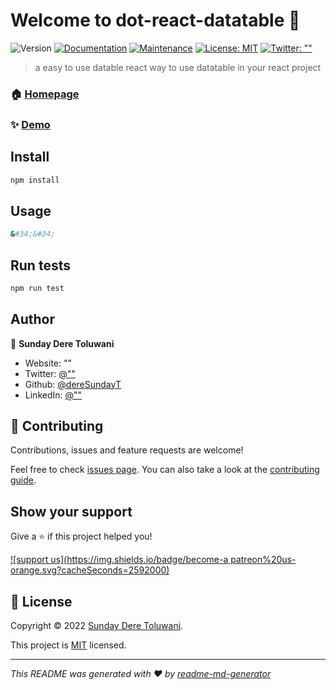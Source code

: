 # Welcome to dot-react-datatable 👋
![Version](https://img.shields.io/badge/version-0.0.1-blue.svg?cacheSeconds=2592000)
[![Documentation](https://img.shields.io/badge/documentation-yes-brightgreen.svg)](https://github.com/dereSundayT/dot-react-datatable#readme)
[![Maintenance](https://img.shields.io/badge/Maintained%3F-yes-green.svg)](https://github.com/dereSundayT/dot-react-datatable/graphs/commit-activity)
[![License: MIT](https://img.shields.io/github/license/dereSundayT/dot-react-datatable)](https://github.com/dereSundayT/dot-react-datatable/blob/master/LICENSE)
[![Twitter: &#34;&#34;](https://img.shields.io/twitter/follow/&#34;&#34;.svg?style=social)](https://twitter.com/&#34;&#34;)

> a easy to use datable react way to use datatable in your react project

### 🏠 [Homepage](https://github.com/dereSundayT/dot-react-datatable#readme)

### ✨ [Demo](&#34;&#34;)

## Install

```sh
npm install
```

## Usage

```sh
&#34;&#34;
```

## Run tests

```sh
npm run test
```

## Author

👤 **Sunday Dere Toluwani**

* Website: &#34;&#34;
* Twitter: [@&#34;&#34;](https://twitter.com/&#34;&#34;)
* Github: [@dereSundayT](https://github.com/dereSundayT)
* LinkedIn: [@&#34;&#34;](https://linkedin.com/in/&#34;&#34;)

## 🤝 Contributing

Contributions, issues and feature requests are welcome!

Feel free to check [issues page](https://github.com/dereSundayT/dot-react-datatable/issues). You can also take a look at the [contributing guide](https://github.com/dereSundayT/dot-react-datatable/blob/master/CONTRIBUTING.md).

## Show your support

Give a ⭐️ if this project helped you!

[![support us](https://img.shields.io/badge/become-a patreon%20us-orange.svg?cacheSeconds=2592000)](https://www.patreon.com/&#34;&#34;)


## 📝 License

Copyright © 2022 [Sunday Dere Toluwani](https://github.com/dereSundayT).

This project is [MIT](https://github.com/dereSundayT/dot-react-datatable/blob/master/LICENSE) licensed.

***
_This README was generated with ❤️ by [readme-md-generator](https://github.com/kefranabg/readme-md-generator)_